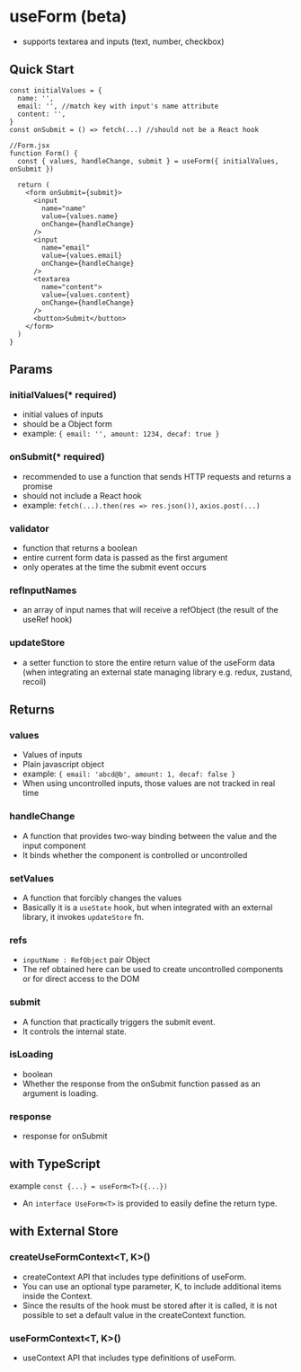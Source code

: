 # useForm (beta)

- supports textarea and inputs (text, number, checkbox)

## Quick Start

```
const initialValues = {
  name: '',
  email: '', //match key with input's name attribute
  content: '',
}
const onSubmit = () => fetch(...) //should not be a React hook

//Form.jsx
function Form() {
  const { values, handleChange, submit } = useForm({ initialValues, onSubmit })

  return (
    <form onSubmit={submit}>
      <input
        name="name"
        value={values.name}
        onChange={handleChange}
      />
      <input
        name="email"
        value={values.email}
        onChange={handleChange}
      />
      <textarea
        name="content">
        value={values.content}
        onChange={handleChange}
      />
      <button>Submit</button>
    </form>
  )
}

```

## Params

### initialValues(\* required)

- initial values of inputs
- should be a Object form
- example: `{ email: '', amount: 1234, decaf: true }`

### onSubmit(\* required)

- recommended to use a function that sends HTTP requests and returns a promise
- should not include a React hook
- example: `fetch(...).then(res => res.json())`, `axios.post(...)`

### validator

- function that returns a boolean
- entire current form data is passed as the first argument
- only operates at the time the submit event occurs

### refInputNames

- an array of input names that will receive a refObject (the result of the useRef hook)

### updateStore

- a setter function to store the entire return value of the useForm data (when integrating an external state managing library e.g. redux, zustand, recoil)

## Returns

### values

- Values of inputs
- Plain javascript object
- example: `{ email: 'abcd@b', amount: 1, decaf: false }`
- When using uncontrolled inputs, those values are not tracked in real time

### handleChange

- A function that provides two-way binding between the value and the input component
- It binds whether the component is controlled or uncontrolled

### setValues

- A function that forcibly changes the values
- Basically it is a `useState` hook, but when integrated with an external library, it invokes `updateStore` fn.

### refs

- `inputName : RefObject` pair Object
- The ref obtained here can be used to create uncontrolled components or for direct access to the DOM

### submit

- A function that practically triggers the submit event.
- It controls the internal state.

### isLoading

- boolean
- Whether the response from the onSubmit function passed as an argument is loading.

### response

- response for onSubmit

## with TypeScript

example
`const {...} = useForm<T>({...})`

- An `interface UseForm<T>` is provided to easily define the return type.

## with External Store

### createUseFormContext<T, K>()

- createContext API that includes type definitions of useForm<T>.
- You can use an optional type parameter, K, to include additional items inside the Context.
- Since the results of the hook must be stored after it is called, it is not possible to set a default value in the createContext function.

### useFormContext<T, K>()

- useContext API that includes type definitions of useForm.
